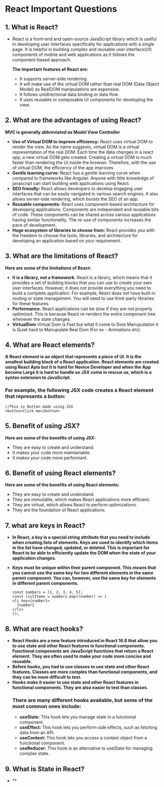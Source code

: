 #  React Important Questions

## 1. What is React?
- React is a front-end and open-source JavaScript library which is useful in developing user interfaces specifically for applications with a single page. It is helpful in building complex and reusable user interface(UI) components of mobile and web applications as it follows the component-based approach.

  **The important features of React are:**
  - It supports server-side rendering.
  - It will make use of the virtual DOM rather than real DOM (Data Object Model) as RealDOM manipulations are expensive.
  - It follows unidirectional data binding or data flow.
  - It uses reusable or composable UI components for developing the view.
 
## 2. What are the advantages of using React?
**MVC is generally abbreviated as Model View Controller**
- **Use of Virtual DOM to improve efficiency:** React uses virtual DOM to render the view. As the name suggests, virtual DOM is a virtual representation of the real DOM. Each time the data changes in a react app, a new virtual DOM gets created. Creating a virtual DOM is much faster than rendering the UI inside the browser. Therefore, with the use of virtual DOM, the efficiency of the app improves.
- **Gentle learning curve:** React has a gentle learning curve when compared to frameworks like Angular. Anyone with little knowledge of javascript can start building web applications using React.
- **SEO friendly:** React allows developers to develop engaging user interfaces that can be easily navigated in various search engines. It also allows server-side rendering, which boosts the SEO of an app.
- **Reusable components:** React uses component-based architecture for developing applications. Components are independent and reusable bits of code. These components can be shared across various applications having similar functionality. The re-use of components increases the pace of development.
- **Huge ecosystem of libraries to choose from:** React provides you with the freedom to choose the tools, libraries, and architecture for developing an application based on your requirement.

## 3. What are the limitations of React?
  **Here are some of the limitations of React:**
  - **It is a library, not a framework.** React is a library, which means that it provides a set of building blocks that you can use to create your own user interfaces. However, it does not provide everything you need to build a complete application. For example, React does not have built-in routing or state management. You will need to use third-party libraries for these features.
  - **Performance.** React applications can be slow if they are not properly optimized. This is because React re-renders the entire component tree whenever the state changes.
  - **VirtualDom** Virtual Dom is Fast but what it come to Dom Manupulation it is Quiet hard to Manupulate Real Dom (For ex - Animations etc).

## 4. What are React elements?
  **A React element is an object that represents a piece of UI. It is the smallest building block of a React application. React elements are created using React Apis but it is hard for Novice Developer and when the App become Large it is hard to handle so JSX come in rescue us, which is a syntax extension to JavaScript.**
  ### **For example, the following JSX code creates a React element that represents a button:**
  ```
//This is Button made using JSX
<button>Click me</button>
  ```
## 5. Benefit of using JSX?
**Here are some of the benefits of using JSX:**
- They are easy to create and understand.
- It makes your code more maintainable.
- It makes your code more performant.

## 6. Benefit of using React elements?
**Here are some of the benefits of using React elements:**
  - They are easy to create and understand.
  - They are immutable, which makes React applications more efficient.
  - They are virtual, which allows React to perform optimizations.
  - They are the foundation of React applications.

## 7. what are keys in React?
- **In React, a key is a special string attribute that you need to include when creating lists of elements. Keys are used to identify which items in the list have changed, updated, or deleted. This is important for React to be able to efficiently update the DOM when the state of your application changes.**
- **Keys must be unique within their parent component. This means that you cannot use the same key for two different elements in the same parent component. You can, however, use the same key for elements in different parent components.**


  ```
  const numbers = [1, 2, 3, 4, 5];
  const listItems = numbers.map((number) => (
  <li key={number}>
    {number}
  </li>
  ));

## 8. What are react hooks?
- **React Hooks are a new feature introduced in React 16.8 that allow you to use state and other React features in functional components. Functional components are JavaScript functions that return a React element. They are often used to make your code more concise and reusable.**
- **Before hooks, you had to use classes to use state and other React features. Classes are more complex than functional components, and they can be more difficult to test.**
- **Hooks make it easier to use state and other React features in functional components. They are also easier to test than classes.**
  ### There are many different hooks available, but some of the most common ones include:
    - **useState:** This hook lets you manage state in a functional component.
    - **useEffect:** This hook lets you perform side effects, such as fetching data from an API.
    - **useContext:** This hook lets you access a context object from a functional component.
    - **useReducer:** This hook is an alternative to useState for managing complex state.
 
## 9. What is State in React?
 - **

